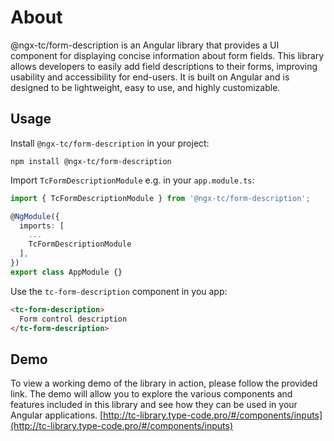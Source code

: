 # About

@ngx-tc/form-description is an Angular library that provides a UI component for displaying concise information about form fields. This library allows developers to easily add field descriptions to their forms, improving usability and accessibility for end-users. It is built on Angular and is designed to be lightweight, easy to use, and highly customizable.

## Usage

Install `@ngx-tc/form-description` in your project:

```
npm install @ngx-tc/form-description
```

Import `TcFormDescriptionModule` e.g. in your `app.module.ts`:
```typescript
import { TcFormDescriptionModule } from '@ngx-tc/form-description';

@NgModule({
  imports: [
    ...
    TcFormDescriptionModule
  ],
})
export class AppModule {}
```

Use the `tc-form-description` component in you app:
```html
<tc-form-description>
  Form control description
</tc-form-description>
```

## Demo
To view a working demo of the library in action, please follow the provided link. The demo will allow you to explore the various components and features included in this library and see how they can be used in your Angular applications.
[http://tc-library.type-code.pro/#/components/inputs](http://tc-library.type-code.pro/#/components/inputs)
